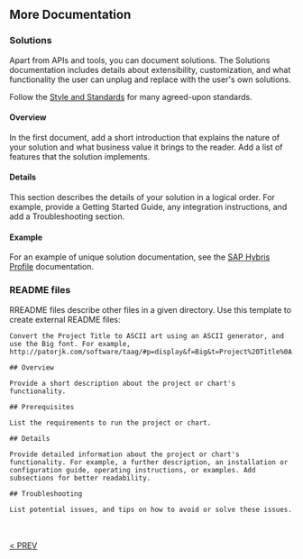 ## More Documentation

### Solutions
Apart from APIs and tools, you can document solutions. The Solutions documentation includes details about extensibility, customization, and what functionality the user can unplug and replace with the user's own solutions.

Follow the [Style and Standards](010_About_Style_And_Standards.html.md#style-and-standards) for many agreed-upon standards.

#### Overview
In the first document, add a short introduction that explains the nature of your solution and what business value it brings to the reader. Add a list of features that the solution implements.

#### Details
This section describes the details of your solution in a logical order. For example, provide a Getting Started Guide, any integration instructions, and add a Troubleshooting section.

#### Example
For an example of unique solution documentation, see the <a href="https://devportal.yaas.io/solutions/saphybrisprofile/index.html">SAP Hybris Profile</a> documentation.

### README files

RREADME files describe other files in a given directory. Use this template to create external README files:

```
Convert the Project Title to ASCII art using an ASCII generator, and use the Big font. For example, http://patorjk.com/software/taag/#p=display&f=Big&t=Project%20Title%0A.

## Overview

Provide a short description about the project or chart's functionality.

## Prerequisites

List the requirements to run the project or chart.

## Details

Provide detailed information about the project or chart's functionality. For example, a further description, an installation or configuration guide, operating instructions, or examples. Add subsections for better readability.

## Troubleshooting

List potential issues, and tips on how to avoid or solve these issues.
```
<br><br>
[< PREV](030_REST_API_Documents.html.md)
